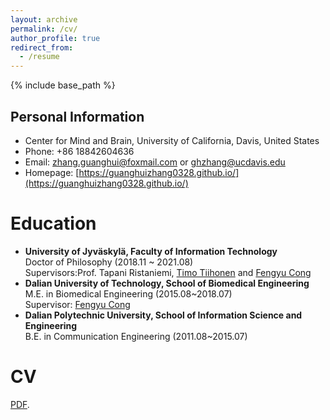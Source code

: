 ```yaml
---
layout: archive
permalink: /cv/
author_profile: true
redirect_from:
  - /resume
---
```


{% include base_path %}

Personal Information
------
- Center for Mind and Brain, University of California, Davis, United States
- Phone: +86 18842604636
- Email: zhang.guanghui@foxmail.com or ghzhang@ucdavis.edu
- Homepage:  [https://guanghuizhang0328.github.io/](https://guanghuizhang0328.github.io/)

Education
======
* **University of Jyväskylä, Faculty of Information Technology**<br>Doctor of Philosophy (2018.11 ~ 2021.08)<br>Supervisors:Prof. Tapani Ristaniemi, [Timo Tiihonen](http://users.jyu.fi/~tiihonen/) and [Fengyu Cong](http://faculty.dlut.edu.cn/2013011247/en/index/672773/list/index.htm)
* **Dalian University of Technology, School of Biomedical Engineering**<br>M.E. in Biomedical Engineering (2015.08~2018.07)<br>Supervisor: [Fengyu Cong](http://www.escience.cn/people/cong/index.html)
* **Dalian Polytechnic University, School of Information Science and Engineering**<br>B.E. in Communication Engineering (2011.08~2015.07)


CV
======

[PDF](../_publications/CV_Guanghui_Zhang.pdf).
